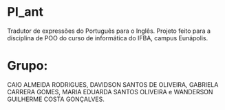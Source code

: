 # PI_ant
 Tradutor de expressões do Português para o Inglês. Projeto feito para a disciplina de POO do curso de informática do IFBA, campus Eunápolis.
 
# Grupo:
CAIO ALMEIDA RODRIGUES, DAVIDSON SANTOS DE OLIVEIRA, 
GABRIELA CARRERA GOMES, MARIA EDUARDA SANTOS OLIVEIRA e
WANDERSON GUILHERME COSTA GONÇALVES.
